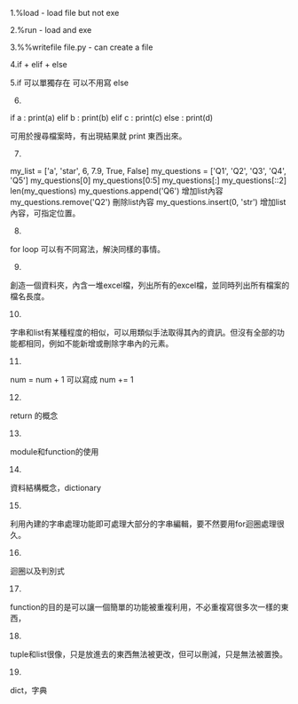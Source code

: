 
1.%load - load file but not exe

2.%run - load and exe

3.%%writefile file.py - can create a file

4.if + elif + else

5.if 可以單獨存在 可以不用寫 else

6.
if a :
    print(a)
elif b :
    print(b)
elif c :
    print(c)
else :
    print(d)

可用於搜尋檔案時，有出現結果就 print 東西出來。

7.
my_list = ['a', 'star', 6, 7.9, True, False]
my_questions = ['Q1', 'Q2', 'Q3', 'Q4', 'Q5']
my_questions[0]
my_questions[0:5]
my_questions[:]
my_questions[::2]
len(my_questions)
my_questions.append('Q6') 增加list內容
my_questions.remove('Q2') 刪除list內容
my_questions.insert(0, 'str') 增加list內容，可指定位置。

8.
for loop 可以有不同寫法，解決同樣的事情。

9.
創造一個資料夾，內含一堆excel檔，列出所有的excel檔，並同時列出所有檔案的檔名長度。

10.
字串和list有某種程度的相似，可以用類似手法取得其內的資訊。但沒有全部的功能都相同，例如不能新增或刪除字串內的元素。

11.
num = num + 1 可以寫成 num += 1 

12.
return 的概念

13.
module和function的使用

14.
資料結構概念，dictionary

15.
利用內建的字串處理功能即可處理大部分的字串編輯，要不然要用for迴圈處理很久。

16.
迴圈以及判別式

17.
function的目的是可以讓一個簡單的功能被重複利用，不必重複寫很多次一樣的東西，

18.
tuple和list很像，只是放進去的東西無法被更改，但可以刪減，只是無法被置換。

19.
dict，字典
